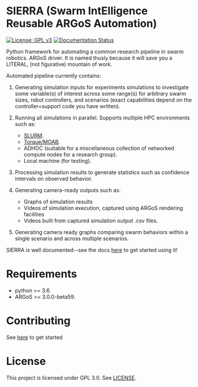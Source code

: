 # SIERRA (Swarm IntElligence Reusable ARGoS Automation)

[![License: GPL v3](https://img.shields.io/badge/License-GPLv3-blue.svg)](https://www.gnu.org/licenses/gpl-3.0)
[![Documentation Status](https://readthedocs.org/projects/swarm-robotics-sierra/badge/?version=latest)](https://swarm-robotics-sierra.readthedocs.io/en/latest/?badge=latest)

Python framework for automating a common research pipeline in swarm
robotics. ARGoS driver. It is named thusly because it will save you a LITERAL,
(not figurative) mountain of work.

Automated pipeline currently contains:

1. Generating simulation inputs for experiments simulations to investigate some
   variable(s) of interest across some range(s) for arbitrary swarm sizes, robot
   controllers, and scenarios (exact capabilities depend on the
   controller+support code you have written).

2. Running all simulations in parallel. Supports multiple HPC environments such
   as:

   - [SLURM](https://slurm.schedmd.com/documentation.html).
   - [Torque/MOAB](http://docs.adaptivecomputing.com/torque/5-0-1/help.htm#topics/torque/0-intro/torquewelcome.htm%3FTocPath%3DWelcome%7C_____0).
   - ADHOC (suitable for a miscellaneous collection of networked compute nodes
     for a research group).
   - Local machine (for testing).

3. Processing simulation results to generate statistics such as confidence
   intervals on observed behavior.

4. Generating camera-ready outputs such as:

   - Graphs of simulation results
   - Videos of simulation execution, captured using ARGoS rendering facilities
   - Videos built from captured simulation output .csv files.

5. Generating camera ready graphs comparing swarm behaviors within a single
   scenario and across multiple scenarios.


SIERRA is well documented--see the docs
[here](https://swarm-robotics-sierra.readthedocs.io/en/latest/) to get started
using it!

# Requirements

- python >= 3.6.
- ARGoS >= 3.0.0-beta59.

# Contributing

See [here](https://swarm-robotics-sierra.readthedocs.io/en/latest/src/contributing.html) to get started
# License
This project is licensed under GPL 3.0. See [LICENSE](LICENSE.md).
